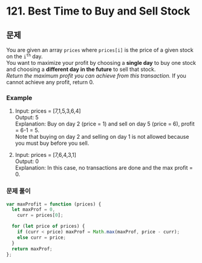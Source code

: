 # 121. Best Time to Buy and Sell Stock

## 문제

You are given an array <code>prices</code> where <code>prices[i]</code> is the price of a given stock on the <code>i<sup>th</sup></code> day.  
You want to maximize your profit by choosing a <strong>single day</strong> to buy one stock and choosing a <strong>different day in the future</strong> to sell that stock.  
_Return the maximum profit you can achieve from this transaction._ If you cannot achieve any profit, return 0.

### Example

1. Input: prices = [7,1,5,3,6,4]  
   Output: 5  
   Explanation: Buy on day 2 (price = 1) and sell on day 5 (price = 6), profit = 6-1 = 5.  
   Note that buying on day 2 and selling on day 1 is not allowed because you must buy before you sell.

2. Input: prices = [7,6,4,3,1]  
   Output: 0  
   Explanation: In this case, no transactions are done and the max profit = 0.

### 문제 풀이

```js
var maxProfit = function (prices) {
  let maxProf = 0,
    curr = prices[0];

  for (let price of prices) {
    if (curr < price) maxProf = Math.max(maxProf, price - curr);
    else curr = price;
  }
  return maxProf;
};
```
